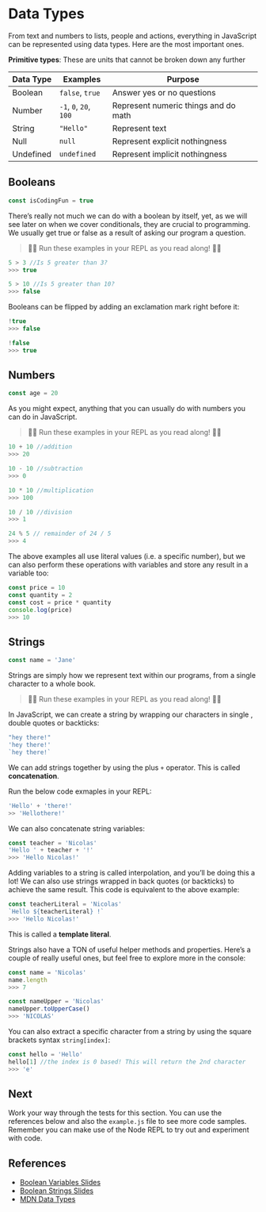 # Data Types

From text and numbers to lists, people and actions, everything in JavaScript can be represented using data types. Here are the most important ones.

**Primitive types**: These are units that cannot be broken down any further

| Data Type | Examples               | Purpose                              |
| --------- | ---------------------- | ------------------------------------ |
| Boolean   | `false`, `true`        | Answer yes or no questions           |
| Number    | `-1`, `0`, `20`, `100` | Represent numeric things and do math |
| String    | `"Hello"`              | Represent text                       |
| Null      | `null`                 | Represent explicit nothingness       |
| Undefined | `undefined`            | Represent implicit nothingness       |

## Booleans

```javascript
const isCodingFun = true
```

There’s really not much we can do with a boolean by itself, yet, as we will see later on when we cover conditionals, they are crucial to programming. We usually get true or false as a result of asking our program a question. 

> 👨‍💻 Run these examples in your REPL as you read along! 👨‍💻

```javascript
5 > 3 //Is 5 greater than 3? 
>>> true
```

```javascript
5 > 10 //Is 5 greater than 10? 
>>> false
```

Booleans can be flipped by adding an exclamation mark right before it:

```javascript
!true
>>> false
```

```javascript
!false
>>> true
```

## Numbers

```javascript
const age = 20
```

As you might expect, anything that you can usually do with numbers you can do in JavaScript.

> 👨‍💻 Run these examples in your REPL as you read along! 👨‍💻

```javascript
10 + 10 //addition
>>> 20
``` 

```javascript
10 - 10 //subtraction
>>> 0
``` 

```javascript
10 * 10 //multiplication
>>> 100
``` 

```javascript
10 / 10 //division
>>> 1
``` 

```javascript
24 % 5 // remainder of 24 / 5
>>> 4
```

The above examples all use literal values (i.e. a specific number), but we can also perform these operations with variables and store any result in a variable too:

```javascript
const price = 10
const quantity = 2
const cost = price * quantity 
console.log(price)
>>> 10
```

## Strings

```javascript
const name = 'Jane'
```

Strings are simply how we represent text within our programs, from a single character to a whole book.

> 👨‍💻 Run these examples in your REPL as you read along! 👨‍💻

In JavaScript, we can create a string by wrapping our characters in single , double quotes or backticks:

```javascript
"hey there!"
'hey there!'
`hey there!`
```

We can add strings together by using the plus `+` operator. This is called **concatenation**.

Run the below code exmaples in your REPL:

```javascript
'Hello' + 'there!'
>> 'Hellothere!'
```

We can also concatenate string variables:

```javascript
const teacher = 'Nicolas'
'Hello ' + teacher + '!'
>>> 'Hello Nicolas!'
```

Adding variables to a string is called interpolation, and you’ll be doing this a lot! We can also use strings wrapped in back quotes (or backticks) to achieve the same result. This code is equivalent to the above example:

```javascript
const teacherLiteral = 'Nicolas'
`Hello ${teacherLiteral} !`
>>> 'Hello Nicolas!'
```

This is called a **template literal**.

Strings also have a TON of useful helper methods and properties. Here’s a couple of really useful ones, but feel free to explore more in the console:

```javascript
const name = 'Nicolas'
name.length
>>> 7
```

```javascript
const nameUpper = 'Nicolas'
nameUpper.toUpperCase()
>>> 'NICOLAS'
```

You can also extract a specific character from a string by using the square brackets syntax `string[index]`:

```javascript
const hello = 'Hello'
hello[1] //the index is 0 based! This will return the 2nd character
>>> 'e'
```

## Next

Work your way through the tests for this section. You can use the references below and also
the `example.js` file to see more code samples. Remember you can make use of the Node REPL 
to try out and experiment with code.

## References

* [Boolean Variables Slides](https://docs.google.com/presentation/d/17blHGDVfjN_EerQtw0ybFDtJEhjj9wAU9qHoI1DAnYw/edit?usp=sharing)
* [Boolean Strings Slides](https://docs.google.com/presentation/d/1w_cS-TIrEfROoA-OPsC_AxAkdu-1BNkdqkEq-qroNsE/edit?usp=sharing)
* [MDN Data Types](https://developer.mozilla.org/en-US/docs/Glossary/Primitive)
